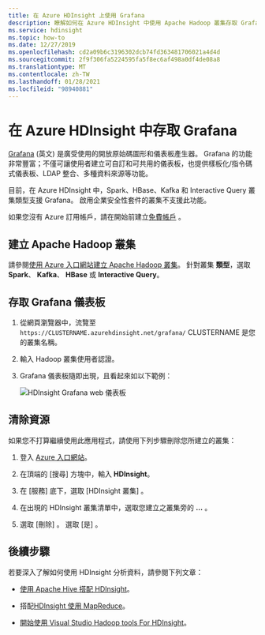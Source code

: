 ```yaml
---
title: 在 Azure HDInsight 上使用 Grafana
description: 瞭解如何在 Azure HDInsight 中使用 Apache Hadoop 叢集存取 Grafana 儀表板
ms.service: hdinsight
ms.topic: how-to
ms.date: 12/27/2019
ms.openlocfilehash: cd2a09b6c3196302dcb74fd363481706021a4d4d
ms.sourcegitcommit: 2f9f306fa5224595fa5f8ec6af498a0df4de08a8
ms.translationtype: MT
ms.contentlocale: zh-TW
ms.lasthandoff: 01/28/2021
ms.locfileid: "98940881"
---
```

# <a name="access-grafana-in-azure-hdinsight"></a>在 Azure HDInsight 中存取 Grafana

[Grafana](https://grafana.com/) \(英文\) 是廣受使用的開放原始碼圖形和儀表板產生器。 Grafana 的功能非常豐富；不僅可讓使用者建立可自訂和可共用的儀表板，也提供樣板化/指令碼式儀表板、LDAP 整合、多種資料來源等功能。

目前，在 Azure HDInsight 中，Spark、HBase、Kafka 和 Interactive Query 叢集類型支援 Grafana。 啟用企業安全性套件的叢集不支援此功能。

如果您沒有 Azure 訂用帳戶，請在開始前建立[免費帳戶](https://azure.microsoft.com/free/?WT.mc_id=A261C142F) 。

## <a name="create-an-apache-hadoop-cluster"></a>建立 Apache Hadoop 叢集

請參閱[使用 Azure 入口網站建立 Apache Hadoop 叢集](../hdinsight-hadoop-create-linux-clusters-portal.md)。 針對叢集 **類型**，選取 **Spark**、 **Kafka**、 **HBase** 或 **Interactive Query**。

## <a name="access-the-grafana-dashboard"></a>存取 Grafana 儀表板

1. 從網頁瀏覽器中，流覽至 `https://CLUSTERNAME.azurehdinsight.net/grafana/` CLUSTERNAME 是您的叢集名稱。

1. 輸入 Hadoop 叢集使用者認證。

1. Grafana 儀表板隨即出現，且看起來如以下範例：

    ![HDInsight Grafana web 儀表板](./media/hdinsight-grafana/hdinsight-grafana-dashboard.png "HDInsight Grafana 儀表板")

## <a name="clean-up-resources"></a>清除資源

如果您不打算繼續使用此應用程式，請使用下列步驟刪除您所建立的叢集：

1. 登入 [Azure 入口網站](https://portal.azure.com/)。

1. 在頂端的 [搜尋]  方塊中，輸入 **HDInsight**。

1. 在 [服務]  底下，選取 [HDInsight 叢集]  。

1. 在出現的 HDInsight 叢集清單中，選取您建立之叢集旁的 **...** 。

1. 選取 [刪除]  。 選取 [是]  。

## <a name="next-steps"></a>後續步驟

若要深入了解如何使用 HDInsight 分析資料，請參閱下列文章：

* [使用 Apache Hive 搭配 HDInsight](../hadoop/hdinsight-use-hive.md)。

* 搭配[HDInsight 使用 MapReduce](../hadoop/hdinsight-use-mapreduce.md)。

* [開始使用 Visual Studio Hadoop tools For HDInsight](../hadoop/apache-hadoop-visual-studio-tools-get-started.md)。
